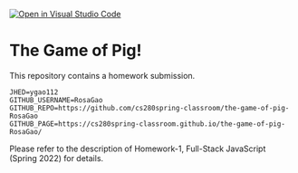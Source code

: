 [![Open in Visual Studio Code](https://classroom.github.com/assets/open-in-vscode-f059dc9a6f8d3a56e377f745f24479a46679e63a5d9fe6f495e02850cd0d8118.svg)](https://classroom.github.com/online_ide?assignment_repo_id=6800456&assignment_repo_type=AssignmentRepo)
# The Game of Pig!

This repository contains a homework submission.

```text
JHED=ygao112
GITHUB_USERNAME=RosaGao
GITHUB_REPO=https://github.com/cs280spring-classroom/the-game-of-pig-RosaGao
GITHUB_PAGE=https://cs280spring-classroom.github.io/the-game-of-pig-RosaGao/
```

Please refer to the description of Homework-1, Full-Stack JavaScript (Spring 2022) for details.

